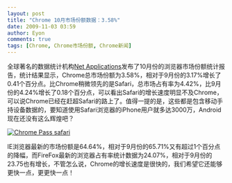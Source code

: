 ```yaml
---
layout: post
title: "Chrome 10月市场份额数据：3.58%"
date: 2009-11-03 03:59
author: Eyon
comments: true
tags: [Chrome, Chrome市场份额, Chrome新闻]
---
```

全球著名的数据统计机构[Net Applications](http://marketshare.hitslink.com/browser-market-share.aspx?qprid=0&qpmr=1000&qpdt=1&qpct=3&qptimeframe=M&qpsp=129)发布了10月份的浏览器市场份额统计报告，统计结果显示，Chrome总市场份额为3.58%，相对于9月份的3.17%增长了0.41个百分点。比Chrome稍微领先的是Safari，总市场占有率为4.42%，比9月份的4.24%增长了0.18个百分点，可以看出Safari的增长速度明显不及Chrome，可以说Chrome已经在赶超Safari的路上了。值得一提的是，这些都是包含移动手持设备数据的，要知道使用Safari浏览器的iPhone用户就多达3000万，Android现在还没有这么辉煌吧？

<a href="http://img.chromi.org/2009/11/Chrome-Pass-safari.png">![Chrome Pass safari](http://img.chromi.org/2009/11/Chrome-Pass-safari-550x221.png "Chrome Pass safari")</a>

IE浏览器最新的市场份额是64.64%，相对于9月份的65.71%又有超过1个百分点的降幅，而FireFox最新的浏览器占有率统计数据为24.07%，相对于9月份的23.75也有增长，不管怎么说，Chrome的增长速度是很快的，我们希望它还能够更快一点，更更快一点！
